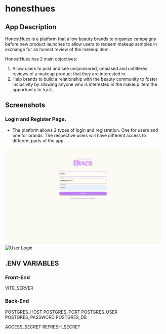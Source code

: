 # honesthues

## App Description

HonestHues is a platform that allow beauty brands to organize campaigns before new product launches to allow users to redeem makeup samples in exchange for an honest review of the makeup item.

HonestHues has 2 main objectives:

1. Allow users to post and see unsponsored, unbiased and unfiltered reviews of a makeup product that they are interested in.
2. Help brands to build a relationship with the beauty community to foster inclusivity by allowing anyone who is interested in the makeup item the opportunity to try it.

## Screenshots

### Login and Register Page.

- The platform allows 2 types of login and registration. One for users and one for brands. The respective users will have different access to different parts of the app.

![Brand Login](/frontend/src/images/brand_login.png)
![User Login](/src/images/user_login.png)

## .ENV VARIABLES

### Front-End

VITE_SERVER

### Back-End

POSTGRES_HOST
POSTGRES_PORT
POSTGRES_USER
POSTGRES_PASSWORD
POSTGRES_DB

ACCESS_SECRET
REFRESH_SECRET
